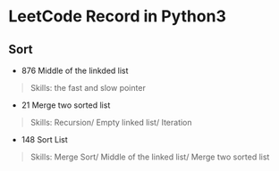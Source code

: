 # LeetCode Record in Python3
## Sort
- 876 Middle of the linkded list
> Skills: the fast and slow pointer
- 21 Merge two sorted list
> Skills: Recursion/ Empty linked list/ Iteration
- 148 Sort List
> Skills: Merge Sort/ Middle of the linked list/ Merge two sorted list